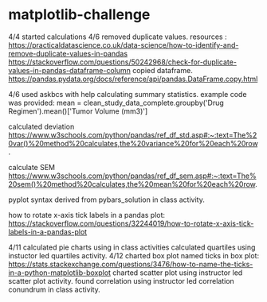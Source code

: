 # matplotlib-challenge

4/4 started calculations
4/6 removed duplicate values. 
resources : https://practicaldatascience.co.uk/data-science/how-to-identify-and-remove-duplicate-values-in-pandas
https://stackoverflow.com/questions/50242968/check-for-duplicate-values-in-pandas-dataframe-column
copied dataframe.
https://pandas.pydata.org/docs/reference/api/pandas.DataFrame.copy.html

4/6 used askbcs with help calculating summary statistics. example code was provided:
mean = clean_study_data_complete.groupby('Drug Regimen').mean()['Tumor Volume (mm3)']

calculated deviation
https://www.w3schools.com/python/pandas/ref_df_std.asp#:~:text=The%20var()%20method%20calculates,the%20variance%20for%20each%20row.

calculate SEM
https://www.w3schools.com/python/pandas/ref_df_sem.asp#:~:text=The%20sem()%20method%20calculates,the%20mean%20for%20each%20row.

pyplot syntax derived from pybars_solution in class activity.

how to rotate x-axis tick labels in a pandas plot:
https://stackoverflow.com/questions/32244019/how-to-rotate-x-axis-tick-labels-in-a-pandas-plot

4/11 
calculated pie charts using in class activities
calculated quartiles using instuctor led quartiles activity.
4/12
charted box plot
named ticks in box plot:
https://stats.stackexchange.com/questions/3476/how-to-name-the-ticks-in-a-python-matplotlib-boxplot
charted scatter plot using instructor led scatter plot activity.
found correlation using instructor led correlation conundrum in class activity.
